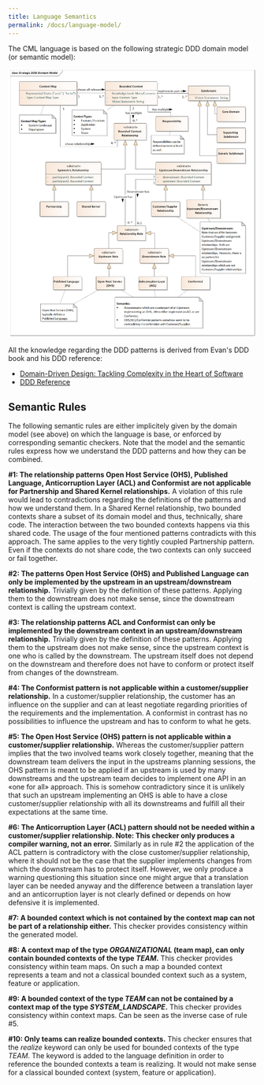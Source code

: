 ```yaml
---
title: Language Semantics
permalink: /docs/language-model/
---
```


The CML language is based on the following strategic DDD domain model (or semantic model):

<a href="/img/Strategic_DDD_Domain_Model.png"><img src="/img/Strategic_DDD_Domain_Model.png" alt="CML Language Semantic Model" width="700px"></a>

All the knowledge regarding the DDD patterns is derived from Evan's DDD book and his DDD reference:

 * [Domain-Driven Design: Tackling Complexity in the Heart of Software](https://www.amazon.com/Domain-Driven-Design-Tackling-Complexity-Software/dp/0321125215)
 * [DDD Reference](http://domainlanguage.com/wp-content/uploads/2016/05/DDD_Reference_2015-03.pdf)

## Semantic Rules
The following semantic rules are either implicitely given by the domain model (see above) on which the language is base, or enforced by corresponding semantic checkers. Note that the model and the semantic rules express how we understand the DDD patterns and how they can be combined.

**\#1: The relationship patterns Open Host Service (OHS), Published Language, Anticorruption Layer (ACL) and Conformist are not applicable for Partnership and Shared Kernel relationships.**
A violation of this rule would lead to contradictions regarding the definitions of the patterns and how we understand them. In a Shared Kernel relationship, two bounded contexts share a subset of its domain model and thus, technically, share code. The interaction between the two bounded contexts happens via this shared code. The usage of the four mentioned patterns contradicts with this approach. The same applies to the very tightly coupled Partnership pattern. Even if the contexts do not share code, the two contexts can only succeed or fail together.

**\#2: The patterns Open Host Service (OHS) and Published Language can only be implemented by the upstream in an upstream/downstream relationship.**
Trivially given by the definition of these patterns. Applying them to the downstream does not make sense, since the downstream context is calling the upstream context.

**\#3: The relationship patterns ACL and Conformist can only be implemented by the downstream context in an upstream/downstream relationship.**
Trivially given by the definition of these patterns. Applying them to the upstream does not make sense, since the upstream context is one who is called by the downstream. The upstream itself does not depend on the downstream and therefore does not have to conform or protect itself from changes of the downstream.

**\#4: The Conformist pattern is not applicable within a customer/supplier relationship.**
In a customer/supplier relationship, the customer has an influence on the supplier and can at least negotiate regarding priorities of the requirements and the implementation. A conformist in contrast has no possibilities to influence the upstream and has to conform to what he gets.

**\#5: The Open Host Service (OHS) pattern is not applicable within a customer/supplier relationship.**
Whereas the customer/supplier pattern implies that the two involved teams work closely together, meaning that the downstream team delivers the input in the upstreams planning sessions, the OHS pattern is meant to be applied if an upstream is used by many downstreams and the upstream team decides to implement one API in an «one for all» approach. This is somehow contradictory since it is unlikely that such an upstream implementing an OHS is able to have a close customer/supplier relationship with all its downstreams and fulfill all their expectations at the same time.

**\#6: The Anticorruption Layer (ACL) pattern should not be needed within a customer/supplier relationship. Note: This checker only produces a compiler warning, not an error.**
Similarly as in rule \#2 the application of the ACL pattern is contradictory with the close customer/supplier relationship, where it should not be the case that the supplier implements changes from which the downstream has to protect itself. However, we only produce a warning questioning this situation since one might argue that a translation layer can be needed anyway and the difference between a translation layer and an anticorruption layer is not clearly defined or depends on how defensive it is implemented.

**\#7: A bounded context which is not contained by the context map can not be part of a relationship either.**
This checker provides consistency within the generated model.

**\#8: A context map of the type *ORGANIZATIONAL* (team map), can only contain bounded contexts of the type *TEAM*.**
This checker provides consistency within team maps. On such a map a bounded context represents a team and not a classical bounded context such as a system, feature or application.

**\#9: A bounded context of the type *TEAM* can not be contained by a context map of the type *SYSTEM\_LANDSCAPE*.**
This checker provides consistency within context maps. Can be seen as the inverse case of rule \#5.

**\#10: Only teams can realize bounded contexts.**
This checker ensures that the *realize* keyword can only be used for bounded contexts of the type *TEAM*. The keyword is added to the language definition in order to reference the bounded contexts a team is realizing. It would not make sense for a classical bounded context (system, feature or application).
